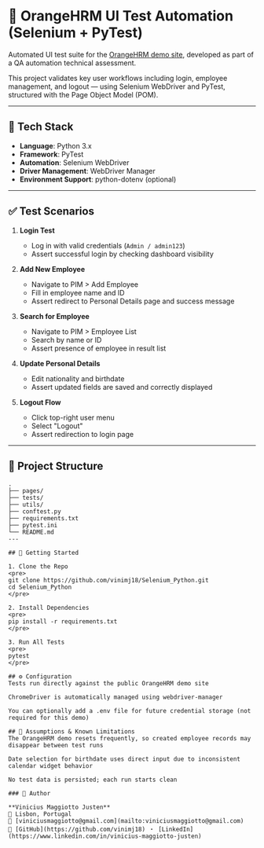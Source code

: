 # 🧪 OrangeHRM UI Test Automation (Selenium + PyTest)

Automated UI test suite for the [OrangeHRM demo site](https://opensource-demo.orangehrmlive.com/), developed as part of a QA automation technical assessment.

This project validates key user workflows including login, employee management, and logout — using Selenium WebDriver and PyTest, structured with the Page Object Model (POM).

---

## 🔧 Tech Stack

- **Language**: Python 3.x
- **Framework**: PyTest
- **Automation**: Selenium WebDriver
- **Driver Management**: WebDriver Manager
- **Environment Support**: python-dotenv (optional)

---

## ✅ Test Scenarios

1. **Login Test**
   - Log in with valid credentials (`Admin / admin123`)
   - Assert successful login by checking dashboard visibility

2. **Add New Employee**
   - Navigate to PIM > Add Employee
   - Fill in employee name and ID
   - Assert redirect to Personal Details page and success message

3. **Search for Employee**
   - Navigate to PIM > Employee List
   - Search by name or ID
   - Assert presence of employee in result list

4. **Update Personal Details**
   - Edit nationality and birthdate
   - Assert updated fields are saved and correctly displayed

5. **Logout Flow**
   - Click top-right user menu
   - Select "Logout"
   - Assert redirection to login page

---

## 📁 Project Structure

```text
.
├── pages/       
├── tests/       
├── utils/       
├── conftest.py
├── requirements.txt
├── pytest.ini
└── README.md
---

## 🚀 Getting Started

1. Clone the Repo
<pre>
git clone https://github.com/vinimj18/Selenium_Python.git
cd Selenium_Python
</pre>

2. Install Dependencies
<pre>
pip install -r requirements.txt
</pre>

3. Run All Tests
<pre>
pytest
</pre>

## ⚙️ Configuration
Tests run directly against the public OrangeHRM demo site

ChromeDriver is automatically managed using webdriver-manager

You can optionally add a .env file for future credential storage (not required for this demo)

## 📌 Assumptions & Known Limitations
The OrangeHRM demo resets frequently, so created employee records may disappear between test runs

Date selection for birthdate uses direct input due to inconsistent calendar widget behavior

No test data is persisted; each run starts clean

### 👤 Author

**Vinicius Maggiotto Justen**  
📍 Lisbon, Portugal  
📧 [viniciusmaggiotto@gmail.com](mailto:viniciusmaggiotto@gmail.com)  
🔗 [GitHub](https://github.com/vinimj18) ・ [LinkedIn](https://www.linkedin.com/in/vinicius-maggiotto-justen)
